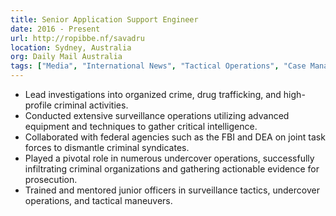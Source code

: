 ```yaml
---
title: Senior Application Support Engineer
date: 2016 - Present
url: http://ropibbe.nf/savadru
location: Sydney, Australia
org: Daily Mail Australia
tags: ["Media", "International News", "Tactical Operations", "Case Management"]
---
```


- Lead investigations into organized crime, drug trafficking, and high-profile criminal activities.
- Conducted extensive surveillance operations utilizing advanced equipment and techniques to gather critical intelligence.
- Collaborated with federal agencies such as the FBI and DEA on joint task forces to dismantle criminal syndicates.
- Played a pivotal role in numerous undercover operations, successfully infiltrating criminal organizations and gathering actionable evidence for prosecution.
- Trained and mentored junior officers in surveillance tactics, undercover operations, and tactical maneuvers.


